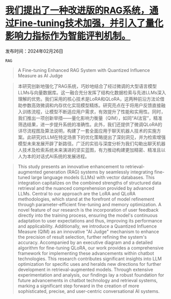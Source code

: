 # [我们提出了一种改进版的RAG系统，通过Fine-tuning技术加强，并引入了量化影响力指标作为智能评判机制。](https://arxiv.org/abs/2402.17081)

发布时间：2024年02月26日

`RAG`

> A Fine-tuning Enhanced RAG System with Quantized Influence Measure as AI Judge

> 本研究创新地强化了RAG系统，巧妙地结合了经过微调的大型语言模型LLMs与向量数据库。这一融合充分发挥了结构化数据检索与先进LLMs深入理解的优势。我们采用的核心技术是LoRA和QLoRA，这两种前沿方法论借助参数高效微调和内存优化实现模型精炼。研究亮点在于将用户反馈直接融入训练流程，让模型不断适应用户需求，有效提升了性能和实用性。同时，我们推出一项创新举措——量化影响力衡量（QIM），如同“AI法官”，精准筛选结果，进一步提升系统的准确性。此外，我们还提供了微调QLoRA的详尽流程图及算法说明，构建了一套全面应用于聊天机器人技术的实施方案。此研究对LLM在特定场景下的优化策略提出了深刻洞见，并为检索增强模型未来发展开辟了新路径。广泛的实验与深度分析为我们勾勒出聊天机器人技术及检索系统未来演进的坚实蓝图，有力推动构建更加精密、精准且以人为本的对话式AI系统的发展进程。

> This study presents an innovative enhancement to retrieval-augmented generation (RAG) systems by seamlessly integrating fine-tuned large language models (LLMs) with vector databases. This integration capitalizes on the combined strengths of structured data retrieval and the nuanced comprehension provided by advanced LLMs. Central to our approach are the LoRA and QLoRA methodologies, which stand at the forefront of model refinement through parameter-efficient fine-tuning and memory optimization. A novel feature of our research is the incorporation of user feedback directly into the training process, ensuring the model's continuous adaptation to user expectations and thus, improving its performance and applicability. Additionally, we introduce a Quantized Influence Measure (QIM) as an innovative "AI Judge" mechanism to enhance the precision of result selection, further refining the system's accuracy. Accompanied by an executive diagram and a detailed algorithm for fine-tuning QLoRA, our work provides a comprehensive framework for implementing these advancements within chatbot technologies. This research contributes significant insights into LLM optimization for specific uses and heralds new directions for further development in retrieval-augmented models. Through extensive experimentation and analysis, our findings lay a robust foundation for future advancements in chatbot technology and retrieval systems, marking a significant step forward in the creation of more sophisticated, precise, and user-centric conversational AI systems.
